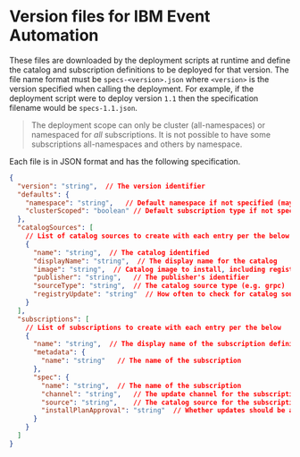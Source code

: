 # Version files for IBM Event Automation

These files are downloaded by the deployment scripts at runtime and define the catalog and subscription definitions to be deployed for that version. The file name format must be  `specs-<version>.json` where `<version>` is the version specified when calling the deployment. For example, if the deployment script were to deploy version `1.1` then the specification filename would be `specs-1.1.json`. 

> The deployment scope can only be cluster (all-namespaces) or namespaced for *all* subscriptions. It is not possible to have some subscriptions all-namespaces and others by namespace.

Each file is in JSON format and has the following specification.

```json
{
  "version": "string",  // The version identifier
  "defaults": {
    "namespace": "string",   // Default namespace if not specified (may not be used in some deployment versions)
    "clusterScoped": "boolean" // Default subscription type if not specified (may not be used in some deployment versions)
  },
  "catalogSources": [
    // List of catalog sources to create with each entry per the below
    {
      "name": "string",  // The catalog identified
      "displayName": "string",  // The display name for the catalog
      "image": "string",  // Catalog image to install, including registry and relevant tags or SHA
      "publisher": "string",   // The publisher's identifier
      "sourceType": "string",  // The catalog source type (e.g. grpc)
      "registryUpdate": "string"  // How often to check for catalog source updates 
    }
  ],
  "subscriptions": [
    // List of subscriptions to create with each entry per the below
    {
      "name": "string",  // The display name of the subscription definition
      "metadata": {
        "name": "string"   // The name of the subscription
      },
      "spec": {
        "name": "string",  // The name of the subscription
        "channel": "string",   // The update channel for the subscription
        "source": "string",    // The catalog source for the subscription
        "installPlanApproval": "string"  // Whether updates should be automatically applied or have user approval
      }
    }
  ]
}

```